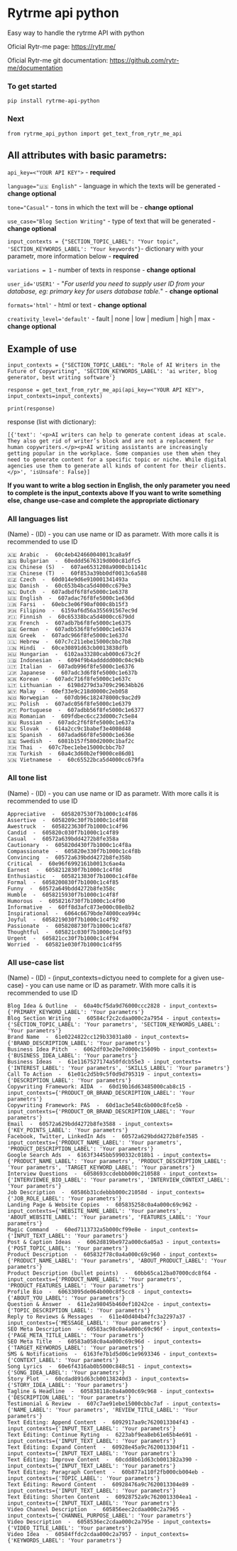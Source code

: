 # Rytrme api python

Easy way to handle the rytrme API with python 

Oficial Rytr-me page: https://rytr.me/

Oficial Rytr-me git documentation: https://github.com/rytr-me/documentation

### To get started

```
pip install rytrme-api-python
```

### Next 

```
from rytrme_api_python import get_text_from_rytr_me_api
```

## All attributes with basic parametrs:
```api_key=<"YOUR API KEY">``` - **required**

```language="🇺🇸 English"``` - language in which the texts will be generated - **change optional**

```tone="Casual"``` - tons in which the text will be - **change optional**

```use_case="Blog Section Writing"``` - type of text that will be generated - **change optional**

```input_contexts = {"SECTION_TOPIC_LABEL": "Your topic", 'SECTION_KEYWORDS_LABEL': "Your keywords"}```- dictionary with your parametr, more information below - **required**

```variations = 1``` - number of texts in response - **change optional**

```user_id='USER1'``` - "*For userId you need to supply user ID from your database, eg: primary key for users database table.*" - **change optional**

```formats='html'``` - html or text - **change optional**

```creativity_level='default'``` - fault | none | low | medium | high | max - **change optional**

## Example of use

```
input_contexts = {"SECTION_TOPIC_LABEL": "Role of AI Writers in the Future of Copywriting", 'SECTION_KEYWORDS_LABEL': 'ai writer, blog generator, best writing software'}

response = get_text_from_rytr_me_api(api_key=<"YOUR API KEY">, input_contexts=input_contexts)

print(response)
```

response (list with dictionary):
```
[{'text': '<p>AI writers can help to generate content ideas at scale. They also get rid of writer’s block and are not a replacement for human copywriters.</p><p>AI writing assistants are increasingly getting popular in the workplace. Some companies use them when they need to generate content for a specific topic or niche. While digital agencies use them to generate all kinds of content for their clients.</p>', 'isUnsafe': False}]
```

**If you want to write a blog section in English, the only parameter you need to complete is the input_contexts above**
**If you want to write something else, change use-case and complete the appropriate dictionary**

### All languages list

(Name) - (ID) - you can use name or ID as parametr. With more calls it is recommended to use ID

```
🇦🇪 Arabic  -  60c4eb424660040013ca8a9f
🇧🇬 Bulgarian  -  60eddd5676319d000c81dfc5
🇨🇳 Chinese (S)  -  607ae6531208a9000cb1141c
🇹🇼 Chinese (T)  -  60f853a39bb0df0013c6a588
🇨🇿 Czech  -  60d014e9d6e910001341493a
🇩🇰 Danish  -  60c653b4bca5d4000cc679e3
🇳🇱 Dutch  -  607adbdf6f8fe5000c1e6378
🇺🇸 English  -  607adac76f8fe5000c1e636d
🇮🇷 Farsi  -  60ebc3e06f90af000c8b15f3
🇵🇭 Filipino  -  6159af6d56a355691567ec9d
🇫🇮 Finnish  -  60c65338bca5d4000cc679dd
🇫🇷 French  -  607adb7b6f8fe5000c1e6375
🇩🇪 German  -  607adb536f8fe5000c1e6374
🇬🇷 Greek  -  607adc966f8fe5000c1e637d
🇮🇱 Hebrew  -  607c7c211ebe15000cbbc7b8
🇮🇳 Hindi  -  60ce30891d63cb0013838dfb
🇭🇺 Hungarian  -  6102aa33280cab000c673c2f
🇮🇩 Indonesian  -  6094f9b4addddd000c04c94b
🇮🇹 Italian  -  607adb996f8fe5000c1e6376
🇯🇵 Japanese  -  607adc3d6f8fe5000c1e637b
🇰🇷 Korean  -  607adc716f8fe5000c1e637c
🇱🇹 Lithuanian  -  6198d279d3a709c29634bb26
🇲🇾 Malay  -  60ef33e9c218d0000c2eb058
🇳🇴 Norwegian  -  607db96c182478000c9ac2d9
🇵🇱 Polish  -  607adc056f8fe5000c1e6379
🇵🇹 Portuguese  -  607adbb56f8fe5000c1e6377
🇷🇴 Romanian  -  609fdbec6cc23d000c7c5e84
🇷🇺 Russian  -  607adc2f6f8fe5000c1e637a
🇸🇰 Slovak  -  614a2cc9c1babef3e4008d48
🇪🇸 Spanish  -  607adad66f8fe5000c1e636e
🇸🇪 Swedish  -  6081b157f580d2000c1baf2c
🇹🇭 Thai  -  607c7bec1ebe15000cbbc7b7
🇹🇷 Turkish  -  60a4c3d60b2ef9000ce86d01
🇻🇳 Vietnamese  -  60c65522bca5d4000cc679fa
```

### All tone list

(Name) - (ID) - you can use name or ID as parametr. With more calls it is recommended to use ID

```
Appreciative  -  6058207530f7b1000c1c4f86
Assertive  -  6058209c30f7b1000c1c4f88
Awestruck  -  6058223630f7b1000c1c4f96
Candid  -  605820c030f7b1000c1c4f89
Casual  -  60572a639bdd4272b8fe358a
Cautionary  -  605820d430f7b1000c1c4f8a
Compassionate  -  605820e330f7b1000c1c4f8b
Convincing  -  60572a639bdd4272b8fe358b
Critical  -  60e96f6992161b0013c6ae4a
Earnest  -  6058212830f7b1000c1c4f8d
Enthusiastic  -  6058213830f7b1000c1c4f8e
Formal  -  6058200830f7b1000c1c4f85
Funny  -  60572a649bdd4272b8fe358c
Humble  -  6058215930f7b1000c1c4f8f
Humorous  -  6058216730f7b1000c1c4f90
Informative  -  60ff8d3afc873e000c08e8b2
Inspirational  -  6064c6679bde74000cea994c
Joyful  -  6058219030f7b1000c1c4f92
Passionate  -  6058208730f7b1000c1c4f87
Thoughtful  -  605821c030f7b1000c1c4f93
Urgent  -  605821cc30f7b1000c1c4f94
Worried  -  605821e030f7b1000c1c4f95
```

### All use-case list

(Name) - (ID) - (input_contexts=dictyou need to complete for a given use-case) - you can use name or ID as parametr. With more calls it is recommended to use ID

```
Blog Idea & Outline  -  60a40cf5da9d76000ccc2828 - input_contexts={'PRIMARY_KEYWORD_LABEL': 'Your parametrs'}
Blog Section Writing  -  60584cf2c2cdaa000c2a7954 - input_contexts={'SECTION_TOPIC_LABEL': 'Your parametrs', 'SECTION_KEYWORDS_LABEL': 'Your parametrs'}
Brand Name  -  61e0224822cc129b33031a80 - input_contexts={'BRAND_DESCRIPTION_LABEL': 'Your parametrs'}
Business Idea Pitch  -  6062df03e20e7d000c15609b - input_contexts={'BUSINESS_IDEA_LABEL': 'Your parametrs'}
Business Ideas  -  61e1167527174a50fdcb55e3 - input_contexts={'INTEREST_LABEL': 'Your parametrs', 'SKILLS_LABEL': 'Your parametrs'}
Call To Action  -  61e01c2d5b9c5f0d9d795319 - input_contexts={'DESCRIPTION_LABEL': 'Your parametrs'}
Copywriting Framework: AIDA  -  60d19b16d63485000cab8c15 - input_contexts={'PRODUCT_OR_BRAND_DESCRIPTION_LABEL': 'Your parametrs'}
Copywriting Framework: PAS  -  60d1ac3e548c6b000c8fce5b - input_contexts={'PRODUCT_OR_BRAND_DESCRIPTION_LABEL': 'Your parametrs'}
Email  -  60572a629bdd4272b8fe3588 - input_contexts={'KEY_POINTS_LABEL': 'Your parametrs'}
Facebook, Twitter, LinkedIn Ads  -  60572a629bdd4272b8fe3585 - input_contexts={'PRODUCT_NAME_LABEL': 'Your parametrs', 'PRODUCT_DESCRIPTION_LABEL': 'Your parametrs'}
Google Search Ads  -  6163f3445bb5990332c018b1 - input_contexts={'PRODUCT_NAME_LABEL': 'Your parametrs', 'PRODUCT_DESCRIPTION_LABEL': 'Your parametrs', 'TARGET_KEYWORD_LABEL': 'Your parametrs'}
Interview Questions  -  6058693ccdebbb000c210588 - input_contexts={'INTERVIEWEE_BIO_LABEL': 'Your parametrs', 'INTERVIEW_CONTEXT_LABEL': 'Your parametrs'}
Job Description  -  60586b31cdebbb000c21058d - input_contexts={'JOB_ROLE_LABEL': 'Your parametrs'}
Landing Page & Website Copies  -  605835258c0a4a000c69c962 - input_contexts={'WEBSITE_NAME_LABEL': 'Your parametrs', 'ABOUT_WEBSITE_LABEL': 'Your parametrs', 'FEATURES_LABEL': 'Your parametrs'}
Magic Command  -  60ed7113732a5b000cf99e8e - input_contexts={'INPUT_TEXT_LABEL': 'Your parametrs'}
Post & Caption Ideas  -  6062d819be972a000c6a05a3 - input_contexts={'POST_TOPIC_LABEL': 'Your parametrs'}
Product Description  -  605832f78c0a4a000c69c960 - input_contexts={'PRODUCT_NAME_LABEL': 'Your parametrs', 'ABOUT_PRODUCT_LABEL': 'Your parametrs'}
Product Description (bullet points)  -  60bb65ca12ba07000cdc8f64 - input_contexts={'PRODUCT_NAME_LABEL': 'Your parametrs', 'PRODUCT_FEATURES_LABEL': 'Your parametrs'}
Profile Bio  -  60633095de064b000c8f5cc8 - input_contexts={'ABOUT_YOU_LABEL': 'Your parametrs'}
Question & Answer  -  611e2a98045b460ef10242ce - input_contexts={'TOPIC_DESCRIPTION_LABEL': 'Your parametrs'}
Reply to Reviews & Messages  -  611e40d404b47fc3a2297a37 - input_contexts={'MESSAGE_LABEL': 'Your parametrs'}
SEO Meta Description  -  60583ac98c0a4a000c69c96f - input_contexts={'PAGE_META_TITLE_LABEL': 'Your parametrs'}
SEO Meta Title  -  60583a058c0a4a000c69c96d - input_contexts={'TARGET_KEYWORDS_LABEL': 'Your parametrs'}
SMS & Notifications  -  6163fe7b1d5d06c1e9693346 - input_contexts={'CONTEXT_LABEL': 'Your parametrs'}
Song Lyrics  -  60e6f4316ab0b5000c848c51 - input_contexts={'SONG_IDEA_LABEL': 'Your parametrs'}
Story Plot  -  60cdad891d63cb00138240d3 - input_contexts={'STORY_IDEA_LABEL': 'Your parametrs'}
Tagline & Headline  -  605838118c0a4a000c69c968 - input_contexts={'DESCRIPTION_LABEL': 'Your parametrs'}
Testimonial & Review  -  607c7ae91ebe15000cbbc7af - input_contexts={'NAME_LABEL': 'Your parametrs', 'REVIEW_TITLE_LABEL': 'Your parametrs'}
Text Editing: Append Content  -  6092917aa9c7620013304f43 - input_contexts={'INPUT_TEXT_LABEL': 'Your parametrs'}
Text Editing: Continue Ryting  -  6223abf9ea8eb61e65b4e691 - input_contexts={'INPUT_TEXT_LABEL': 'Your parametrs'}
Text Editing: Expand Content  -  60928e45a9c7620013304f11 - input_contexts={'INPUT_TEXT_LABEL': 'Your parametrs'}
Text Editing: Improve Content  -  60cdd8b61d63cb001382a390 - input_contexts={'INPUT_TEXT_LABEL': 'Your parametrs'}
Text Editing: Paragraph Content  -  60b877a110f2fb000cb004eb - input_contexts={'TOPIC_LABEL': 'Your parametrs'}
Text Editing: Reword Content  -  60928476a9c7620013304e89 - input_contexts={'INPUT_TEXT_LABEL': 'Your parametrs'}
Text Editing: Shorten Content  -  60928752a9c7620013304ea1 - input_contexts={'INPUT_TEXT_LABEL': 'Your parametrs'}
Video Channel Description  -  605856eec2cdaa000c2a7965 - input_contexts={'CHANNEL_PURPOSE_LABEL': 'Your parametrs'}
Video Description  -  6058536ec2cdaa000c2a795e - input_contexts={'VIDEO_TITLE_LABEL': 'Your parametrs'}
Video Idea  -  60584ffdc2cdaa000c2a7957 - input_contexts={'KEYWORDS_LABEL': 'Your parametrs'}
```
